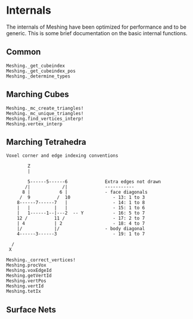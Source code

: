 # Internals

The internals of Meshing have been optimized for performance and to be generic.
This is some brief documentation on the basic internal functions.


## Common

```@docs
Meshing._get_cubeindex
Meshing._get_cubeindex_pos
Meshing._determine_types
```

## Marching Cubes

```@docs
Meshing._mc_create_triangles!
Meshing._mc_unique_triangles!
Meshing.find_vertices_interp!
Meshing.vertex_interp
```


## Marching Tetrahedra

```
Voxel corner and edge indexing conventions

        Z
        |

        5------5------6              Extra edges not drawn
       /|            /|              -----------
      8 |           6 |              - face diagonals
     /  9          /  10                - 13: 1 to 3
    8------7------7   |                 - 14: 1 to 8
    |   |         |   |                 - 15: 1 to 6
    |   1------1--|---2  -- Y           - 16: 5 to 7
    12 /          11 /                  - 17: 2 to 7
    | 4           | 2                   - 18: 4 to 7
    |/            |/                 - body diagonal
    4------3------3                     - 19: 1 to 7

  /
 X
```

```@docs
Meshing._correct_vertices!
Meshing.procVox
Meshing.voxEdgeId
Meshing.getVertId
Meshing.vertPos
Meshing.vertId
Meshing.tetIx
```

## Surface Nets